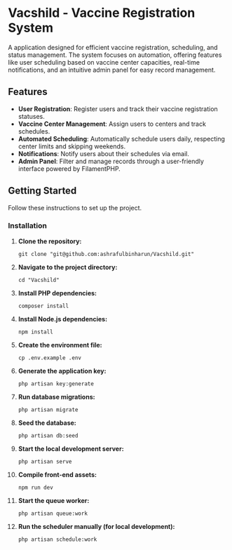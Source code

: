 # Vacshild - Vaccine Registration System

A application designed for efficient vaccine registration, scheduling, and status management. The system focuses on automation, offering features like user scheduling based on vaccine center capacities, real-time notifications, and an intuitive admin panel for easy record management.

## Features

-   **User Registration**: Register users and track their vaccine registration statuses.
-   **Vaccine Center Management**: Assign users to centers and track schedules.
-   **Automated Scheduling**: Automatically schedule users daily, respecting center limits and skipping weekends.
-   **Notifications**: Notify users about their schedules via email.
-   **Admin Panel**: Filter and manage records through a user-friendly interface powered by FilamentPHP.

## Getting Started

Follow these instructions to set up the project.

### Installation

1. **Clone the repository:**

    ```shell
    git clone "git@github.com:ashrafulbinharun/Vacshild.git"
    ```

2. **Navigate to the project directory:**

    ```shell
    cd "Vacshild"
    ```

3. **Install PHP dependencies:**

    ```shell
    composer install
    ```

4. **Install Node.js dependencies:**

    ```shell
    npm install
    ```

5. **Create the environment file:**

    ```shell
    cp .env.example .env
    ```

6. **Generate the application key:**

    ```shell
    php artisan key:generate
    ```

7. **Run database migrations:**

    ```shell
    php artisan migrate
    ```

8. **Seed the database:**

    ```shell
    php artisan db:seed
    ```

9. **Start the local development server:**

    ```shell
    php artisan serve
    ```

10. **Compile front-end assets:**

    ```shell
    npm run dev
    ```

11. **Start the queue worker:**

    ```shell
    php artisan queue:work
    ```

12. **Run the scheduler manually (for local development):**

    ```shell
    php artisan schedule:work
    ```
